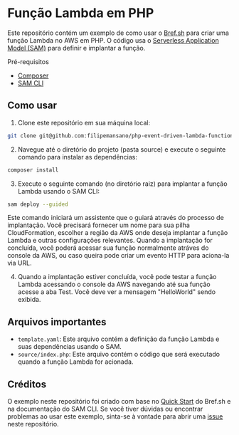 # Função Lambda em PHP
Este repositório contém um exemplo de como usar o [Bref.sh](https://bref.sh/) para criar uma função Lambda no AWS em PHP. O código usa o [Serverless Application Model (SAM)](https://aws.amazon.com/serverless/sam/) para definir e implantar a função.

Pré-requisitos
* [Composer](https://getcomposer.org/)
* [SAM CLI](https://docs.aws.amazon.com/serverless-application-model/latest/developerguide/serverless-sam-cli-install.html)

## Como usar
1. Clone este repositório em sua máquina local:

```bash
git clone git@github.com:filipemansano/php-event-driven-lambda-function.git
```

2. Navegue até o diretório do projeto (pasta source) e execute o seguinte comando para instalar as dependências:

```bash
composer install
```

3. Execute o seguinte comando (no diretório raiz) para implantar a função Lambda usando o SAM CLI:

```bash
sam deploy --guided
```

Este comando iniciará um assistente que o guiará através do processo de implantação. Você precisará fornecer um nome para sua pilha CloudFormation, escolher a região da AWS onde deseja implantar a função Lambda e outras configurações relevantes.  Quando a implantação for concluída, você poderá acessar sua função normalmente atráves do console da AWS, ou caso queira pode criar um evento HTTP para aciona-la via URL.

4. Quando a implantação estiver concluída, você pode testar a função Lambda acessando o console da AWS navegando até sua função acesse a aba Test. Você deve ver a mensagem "HelloWorld" sendo exibida.

## Arquivos importantes
* `template.yaml`: Este arquivo contém a definição da função Lambda e suas dependências usando o SAM.
* `source/index.php`: Este arquivo contém o código que será executado quando a função Lambda for acionada.

## Créditos
O exemplo neste repositório foi criado com base no [Quick Start](https://bref.sh/docs/runtimes/function.html) do Bref.sh e na documentação do SAM CLI. Se você tiver dúvidas ou encontrar problemas ao usar este exemplo, sinta-se à vontade para abrir uma [issue](https://github.com/filipemansano/php-event-driven-lambda-function/issues) neste repositório.